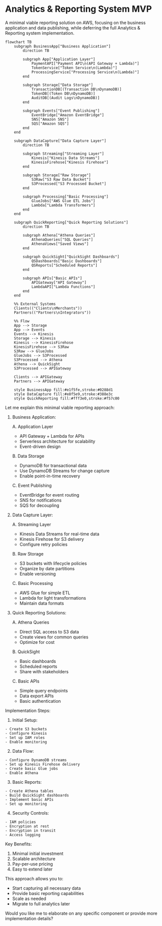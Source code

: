 # Analytics & Reporting System MVP

A minimal viable reporting solution on AWS, focusing on the business application and data publishing, while deferring the full Analytics & Reporting system implementation.



```mermaid
flowchart TB
    subgraph BusinessApp["Business Application"]
        direction TB
        
        subgraph App["Application Layer"]
            PaymentAPI["Payment API\n(API Gateway + Lambda)"]
            TokenService["Token Service\n(Lambda)"]
            ProcessingService["Processing Service\n(Lambda)"]
        end
        
        subgraph Storage["Data Storage"]
            TransactionDB[(Transaction DB\nDynamoDB)]
            TokenDB[(Token DB\nDynamoDB)]
            AuditDB[(Audit Logs\nDynamoDB)]
        end
        
        subgraph Events["Event Publishing"]
            EventBridge["Amazon EventBridge"]
            SNS["Amazon SNS"]
            SQS["Amazon SQS"]
        end
    end
    
    subgraph DataCapture["Data Capture Layer"]
        direction TB
        
        subgraph Streaming["Streaming Layer"]
            Kinesis["Kinesis Data Streams"]
            KinesisFirehose["Kinesis Firehose"]
        end
        
        subgraph Storage["Raw Storage"]
            S3Raw["S3 Raw Data Bucket"]
            S3Processed["S3 Processed Bucket"]
        end
        
        subgraph Processing["Basic Processing"]
            GlueJobs["AWS Glue ETL Jobs"]
            Lambda["Lambda Transformers"]
        end
    end
    
    subgraph QuickReporting["Quick Reporting Solutions"]
        direction TB
        
        subgraph Athena["Athena Queries"]
            AthenaQueries["SQL Queries"]
            AthenaViews["Saved Views"]
        end
        
        subgraph QuickSight["QuickSight Dashboards"]
            QSDashboards["Basic Dashboards"]
            QSReports["Scheduled Reports"]
        end
        
        subgraph APIs["Basic APIs"]
            APIGateway["API Gateway"]
            LambdaAPI["Lambda Functions"]
        end
    end

    %% External Systems
    Clients(("Clients\nMerchants"))
    Partners(("Partners\nIntegrators"))

    %% Flow
    App --> Storage
    App --> Events
    Events --> Kinesis
    Storage --> Kinesis
    Kinesis --> KinesisFirehose
    KinesisFirehose --> S3Raw
    S3Raw --> GlueJobs
    GlueJobs --> S3Processed
    S3Processed --> Athena
    Athena --> QuickSight
    S3Processed --> APIGateway
    
    Clients --> APIGateway
    Partners --> APIGateway

    style BusinessApp fill:#e1f5fe,stroke:#0288d1
    style DataCapture fill:#e8f5e9,stroke:#388e3c
    style QuickReporting fill:#fff3e0,stroke:#f57c00

```

Let me explain this minimal viable reporting approach:

1.  Business Application:

    A. Application Layer

    * API Gateway + Lambda for APIs
    * Serverless architecture for scalability
    * Event-driven design

    B. Data Storage

    * DynamoDB for transactional data
    * Use DynamoDB Streams for change capture
    * Enable point-in-time recovery

    C. Event Publishing

    * EventBridge for event routing
    * SNS for notifications
    * SQS for decoupling
2.  Data Capture Layer:

    A. Streaming Layer

    * Kinesis Data Streams for real-time data
    * Kinesis Firehose for S3 delivery
    * Configure retry policies

    B. Raw Storage

    * S3 buckets with lifecycle policies
    * Organize by date partitions
    * Enable versioning

    C. Basic Processing

    * AWS Glue for simple ETL
    * Lambda for light transformations
    * Maintain data formats
3.  Quick Reporting Solutions:

    A. Athena Queries

    * Direct SQL access to S3 data
    * Create views for common queries
    * Optimize for cost

    B. QuickSight

    * Basic dashboards
    * Scheduled reports
    * Share with stakeholders

    C. Basic APIs

    * Simple query endpoints
    * Data export APIs
    * Basic authentication

Implementation Steps:

1. Initial Setup:

```
- Create S3 buckets
- Configure Kinesis
- Set up IAM roles
- Enable monitoring
```

2. Data Flow:

```
- Configure DynamoDB streams
- Set up Kinesis Firehose delivery
- Create basic Glue jobs
- Enable Athena
```

3. Basic Reports:

```
- Create Athena tables
- Build QuickSight dashboards
- Implement basic APIs
- Set up monitoring
```

4. Security Controls:

```
- IAM policies
- Encryption at rest
- Encryption in transit
- Access logging
```

Key Benefits:

1. Minimal initial investment
2. Scalable architecture
3. Pay-per-use pricing
4. Easy to extend later

This approach allows you to:

* Start capturing all necessary data
* Provide basic reporting capabilities
* Scale as needed
* Migrate to full analytics later

Would you like me to elaborate on any specific component or provide more implementation details?
